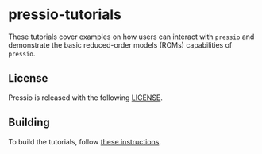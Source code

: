 
# pressio-tutorials

These tutorials cover examples on how users can interact with `pressio` and demonstrate the basic reduced-order models (ROMs) capabilities of `pressio`.

## License
Pressio is released with the following [LICENSE](./LICENSE).

## Building
To build the tutorials, follow [these instructions](./wiki/build.md).
